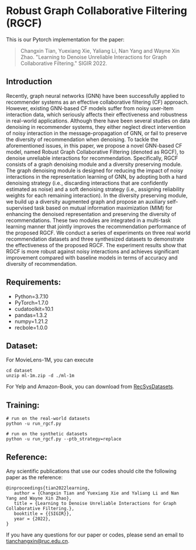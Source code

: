 # Robust Graph Collaborative Filtering (RGCF)

This is our Pytorch implementation for the paper:

> Changxin Tian, Yuexiang Xie, Yaliang Li, Nan Yang and Wayne Xin Zhao. "Learning to Denoise Unreliable Interactions for Graph Collaborative Filtering." SIGIR 2022.

## Introduction
Recently, graph neural networks (GNN) have been successfully applied to recommender systems as an effective collaborative filtering (CF) approach. 
However, existing GNN-based CF models suffer from noisy user-item interaction data, which seriously affects their effectiveness and robustness in 
real-world applications. Although there have been several studies on data denoising in recommender systems, they either neglect direct intervention 
of noisy interaction in the message-propagation of GNN, or fail to preserve the diversity of recommendation when denoising.
To tackle the aforementioned issues, in this paper, we propose a novel GNN-based CF model, named Robust Graph Collaborative Filtering (denoted as RGCF), 
to denoise unreliable interactions for recommendation. Specifically, RGCF consists of a graph denoising module and a diversity preserving module. 
The graph denoising module is designed for reducing the impact of noisy interactions in the representation learning of GNN, by adopting both a hard 
denoising strategy (i.e., discarding interactions that are confidently estimated as noise) and a soft denoising strategy (i.e., assigning reliability 
weights for each remaining interaction). In the diversity preserving module, we build up a diversity augmented graph and propose an auxiliary 
self-supervised task based on mutual information maximization (MIM) for enhancing the denoised representation and preserving the diversity of 
recommendations. These two modules are integrated in a multi-task learning manner that jointly improves the recommendation performance of the 
proposed RGCF. We conduct a series of experiments on three real world recommendation datasets and three synthesized datasets to demonstrate the 
effectiveness of the proposed RGCF. The experiment results show that RGCF is more robust against noisy interactions and achieves significant improvement 
compared with baseline models in terms of accuracy and diversity of recommendation.

## Requirements:
* Python=3.7.10
* PyTorch=1.7.0
* cudatoolkit=10.1
* pandas=1.3.2
* numpy=1.21.2
* recbole=1.0.0

## Dataset:

For MovieLens-1M, you can execute

```
cd dataset
unzip ml-1m.zip -d ./ml-1m
```

For Yelp and Amazon-Book, you can download from [RecSysDatasets](https://github.com/RUCAIBox/RecSysDatasets).


## Training:

```
# run on the real-world datasets
python -u run_rgcf.py

# run on the synthetic datasets
python -u run_rgcf.py --ptb_strategy=replace
```

## Reference:
Any scientific publications that use our codes should cite the following paper as the reference:

 ```
 @inproceedings{tian2022learning,
    author = {Changxin Tian and Yuexiang Xie and Yaliang Li and Nan Yang and Wayne Xin Zhao},
    title = {Learning to Denoise Unreliable Interactions for Graph Collaborative Filtering.},
    booktitle = {{SIGIR}},
    year = {2022},
 }
 ```

If you have any questions for our paper or codes, please send an email to tianchangxin@ruc.edu.cn.
